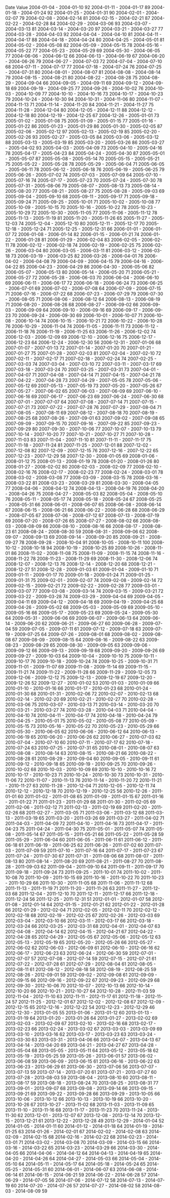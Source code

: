 Date          Value
2004-01-04 - 2004-01-10	92
2004-01-11 - 2004-01-17	89
2004-01-18 - 2004-01-24	92
2004-01-25 - 2004-01-31	90
2004-02-01 - 2004-02-07	79
2004-02-08 - 2004-02-14	81
2004-02-15 - 2004-02-21	87
2004-02-22 - 2004-02-28	84
2004-02-29 - 2004-03-06	93
2004-03-07 - 2004-03-13	81
2004-03-14 - 2004-03-20	97
2004-03-21 - 2004-03-27	77
2004-03-28 - 2004-04-03	92
2004-04-04 - 2004-04-10	81
2004-04-11 - 2004-04-17	88
2004-04-18 - 2004-04-24	80
2004-04-25 - 2004-05-01	81
2004-05-02 - 2004-05-08	82
2004-05-09 - 2004-05-15	78
2004-05-16 - 2004-05-22	77
2004-05-23 - 2004-05-29	69
2004-05-30 - 2004-06-05	77
2004-06-06 - 2004-06-12	66
2004-06-13 - 2004-06-19	67
2004-06-20 - 2004-06-26	79
2004-06-27 - 2004-07-03	72
2004-07-04 - 2004-07-10	68
2004-07-11 - 2004-07-17	77
2004-07-18 - 2004-07-24	76
2004-07-25 - 2004-07-31	80
2004-08-01 - 2004-08-07	81
2004-08-08 - 2004-08-14	79
2004-08-15 - 2004-08-21	80
2004-08-22 - 2004-08-28	75
2004-08-29 - 2004-09-04	66
2004-09-05 - 2004-09-11	69
2004-09-12 - 2004-09-18	69
2004-09-19 - 2004-09-25	77
2004-09-26 - 2004-10-02	76
2004-10-03 - 2004-10-09	77
2004-10-10 - 2004-10-16	73
2004-10-17 - 2004-10-23	79
2004-10-24 - 2004-10-30	94
2004-10-31 - 2004-11-06	80
2004-11-07 - 2004-11-13	71
2004-11-14 - 2004-11-20	84
2004-11-21 - 2004-11-27	75
2004-11-28 - 2004-12-04	80
2004-12-05 - 2004-12-11	88
2004-12-12 - 2004-12-18	80
2004-12-19 - 2004-12-25	67
2004-12-26 - 2005-01-01	73
2005-01-02 - 2005-01-08	75
2005-01-09 - 2005-01-15	77
2005-01-16 - 2005-01-22	86
2005-01-23 - 2005-01-29	86
2005-01-30 - 2005-02-05	87
2005-02-06 - 2005-02-12	97
2005-02-13 - 2005-02-19	85
2005-02-20 - 2005-02-26	93
2005-02-27 - 2005-03-05	84
2005-03-06 - 2005-03-12	88
2005-03-13 - 2005-03-19	85
2005-03-20 - 2005-03-26	86
2005-03-27 - 2005-04-02	93
2005-04-03 - 2005-04-09	73
2005-04-10 - 2005-04-16	78
2005-04-17 - 2005-04-23	84
2005-04-24 - 2005-04-30	87
2005-05-01 - 2005-05-07	87
2005-05-08 - 2005-05-14	70
2005-05-15 - 2005-05-21	75
2005-05-22 - 2005-05-28	78
2005-05-29 - 2005-06-04	71
2005-06-05 - 2005-06-11	78
2005-06-12 - 2005-06-18	76
2005-06-19 - 2005-06-25	79
2005-06-26 - 2005-07-02	74
2005-07-03 - 2005-07-09	64
2005-07-10 - 2005-07-16	74
2005-07-17 - 2005-07-23	70
2005-07-24 - 2005-07-30	78
2005-07-31 - 2005-08-06	79
2005-08-07 - 2005-08-13	73
2005-08-14 - 2005-08-20	77
2005-08-21 - 2005-08-27	75
2005-08-28 - 2005-09-03	69
2005-09-04 - 2005-09-10	68
2005-09-11 - 2005-09-17	71
2005-09-18 - 2005-09-24	71
2005-09-25 - 2005-10-01	71
2005-10-02 - 2005-10-08	77
2005-10-09 - 2005-10-15	70
2005-10-16 - 2005-10-22	78
2005-10-23 - 2005-10-29	72
2005-10-30 - 2005-11-05	77
2005-11-06 - 2005-11-12	78
2005-11-13 - 2005-11-19	81
2005-11-20 - 2005-11-26	65
2005-11-27 - 2005-12-03	74
2005-12-04 - 2005-12-10	80
2005-12-11 - 2005-12-17	70
2005-12-18 - 2005-12-24	71
2005-12-25 - 2005-12-31	66
2006-01-01 - 2006-01-07	72
2006-01-08 - 2006-01-14	82
2006-01-15 - 2006-01-21	74
2006-01-22 - 2006-01-28	81
2006-01-29 - 2006-02-04	83
2006-02-05 - 2006-02-11	78
2006-02-12 - 2006-02-18	74
2006-02-19 - 2006-02-25	75
2006-02-26 - 2006-03-04	80
2006-03-05 - 2006-03-11	81
2006-03-12 - 2006-03-18	73
2006-03-19 - 2006-03-25	82
2006-03-26 - 2006-04-01	76
2006-04-02 - 2006-04-08	79
2006-04-09 - 2006-04-15	79
2006-04-16 - 2006-04-22	85
2006-04-23 - 2006-04-29	86
2006-04-30 - 2006-05-06	82
2006-05-07 - 2006-05-13	80
2006-05-14 - 2006-05-20	71
2006-05-21 - 2006-05-27	72
2006-05-28 - 2006-06-03	70
2006-06-04 - 2006-06-10	69
2006-06-11 - 2006-06-17	72
2006-06-18 - 2006-06-24	73
2006-06-25 - 2006-07-01	69
2006-07-02 - 2006-07-08	64
2006-07-09 - 2006-07-15	71
2006-07-16 - 2006-07-22	68
2006-07-23 - 2006-07-29	79
2006-07-30 - 2006-08-05	71
2006-08-06 - 2006-08-12	64
2006-08-13 - 2006-08-19	71
2006-08-20 - 2006-08-26	68
2006-08-27 - 2006-09-02	66
2006-09-03 - 2006-09-09	64
2006-09-10 - 2006-09-16	69
2006-09-17 - 2006-09-23	70
2006-09-24 - 2006-09-30	69
2006-10-01 - 2006-10-07	71
2006-10-08 - 2006-10-14	74
2006-10-15 - 2006-10-21	72
2006-10-22 - 2006-10-28	76
2006-10-29 - 2006-11-04	74
2006-11-05 - 2006-11-11	73
2006-11-12 - 2006-11-18	76
2006-11-19 - 2006-11-25	63
2006-11-26 - 2006-12-02	74
2006-12-03 - 2006-12-09	69
2006-12-10 - 2006-12-16	75
2006-12-17 - 2006-12-23	64
2006-12-24 - 2006-12-30	56
2006-12-31 - 2007-01-06	68
2007-01-07 - 2007-01-13	72
2007-01-14 - 2007-01-20	70
2007-01-21 - 2007-01-27	75
2007-01-28 - 2007-02-03	81
2007-02-04 - 2007-02-10	72
2007-02-11 - 2007-02-17	71
2007-02-18 - 2007-02-24	74
2007-02-25 - 2007-03-03	74
2007-03-04 - 2007-03-10	72
2007-03-11 - 2007-03-17	69
2007-03-18 - 2007-03-24	70
2007-03-25 - 2007-03-31	73
2007-04-01 - 2007-04-07	71
2007-04-08 - 2007-04-14	71
2007-04-15 - 2007-04-21	78
2007-04-22 - 2007-04-28	73
2007-04-29 - 2007-05-05	78
2007-05-06 - 2007-05-12	69
2007-05-13 - 2007-05-19	73
2007-05-20 - 2007-05-26	67
2007-05-27 - 2007-06-02	65
2007-06-03 - 2007-06-09	69
2007-06-10 - 2007-06-16	69
2007-06-17 - 2007-06-23	69
2007-06-24 - 2007-06-30	68
2007-07-01 - 2007-07-07	64
2007-07-08 - 2007-07-14	71
2007-07-15 - 2007-07-21	73
2007-07-22 - 2007-07-28	76
2007-07-29 - 2007-08-04	71
2007-08-05 - 2007-08-11	69
2007-08-12 - 2007-08-18	70
2007-08-19 - 2007-08-25	68
2007-08-26 - 2007-09-01	63
2007-09-02 - 2007-09-08	65
2007-09-09 - 2007-09-15	70
2007-09-16 - 2007-09-22	85
2007-09-23 - 2007-09-29	80
2007-09-30 - 2007-10-06	77
2007-10-07 - 2007-10-13	79
2007-10-14 - 2007-10-20	77
2007-10-21 - 2007-10-27	71
2007-10-28 - 2007-11-03	83
2007-11-04 - 2007-11-10	81
2007-11-11 - 2007-11-17	75
2007-11-18 - 2007-11-24	81
2007-11-25 - 2007-12-01	88
2007-12-02 - 2007-12-08	82
2007-12-09 - 2007-12-15	76
2007-12-16 - 2007-12-22	65
2007-12-23 - 2007-12-29	58
2007-12-30 - 2008-01-05	69
2008-01-06 - 2008-01-12	75
2008-01-13 - 2008-01-19	78
2008-01-20 - 2008-01-26	80
2008-01-27 - 2008-02-02	80
2008-02-03 - 2008-02-09	77
2008-02-10 - 2008-02-16	76
2008-02-17 - 2008-02-23	77
2008-02-24 - 2008-03-01	78
2008-03-02 - 2008-03-08	77
2008-03-09 - 2008-03-15	78
2008-03-16 - 2008-03-22	81
2008-03-23 - 2008-03-29	81
2008-03-30 - 2008-04-05	77
2008-04-06 - 2008-04-12	74
2008-04-13 - 2008-04-19	76
2008-04-20 - 2008-04-26	75
2008-04-27 - 2008-05-03	82
2008-05-04 - 2008-05-10	76
2008-05-11 - 2008-05-17	74
2008-05-18 - 2008-05-24	67
2008-05-25 - 2008-05-31	66
2008-06-01 - 2008-06-07	65
2008-06-08 - 2008-06-14	67
2008-06-15 - 2008-06-21	66
2008-06-22 - 2008-06-28	68
2008-06-29 - 2008-07-05	67
2008-07-06 - 2008-07-12	67
2008-07-13 - 2008-07-19	69
2008-07-20 - 2008-07-26	65
2008-07-27 - 2008-08-02	66
2008-08-03 - 2008-08-09	66
2008-08-10 - 2008-08-16	66
2008-08-17 - 2008-08-23	61
2008-08-24 - 2008-08-30	59
2008-08-31 - 2008-09-06	62
2008-09-07 - 2008-09-13	69
2008-09-14 - 2008-09-20	85
2008-09-21 - 2008-09-27	78
2008-09-28 - 2008-10-04	91
2008-10-05 - 2008-10-11	100
2008-10-12 - 2008-10-18	94
2008-10-19 - 2008-10-25	89
2008-10-26 - 2008-11-01	86
2008-11-02 - 2008-11-08	75
2008-11-09 - 2008-11-15	74
2008-11-16 - 2008-11-22	78
2008-11-23 - 2008-11-29	69
2008-11-30 - 2008-12-06	74
2008-12-07 - 2008-12-13	76
2008-12-14 - 2008-12-20	68
2008-12-21 - 2008-12-27	51
2008-12-28 - 2009-01-03	61
2009-01-04 - 2009-01-10	71
2009-01-11 - 2009-01-17	70
2009-01-18 - 2009-01-24	71
2009-01-25 - 2009-01-31	75
2009-02-01 - 2009-02-07	74
2009-02-08 - 2009-02-14	72
2009-02-15 - 2009-02-21	72
2009-02-22 - 2009-02-28	77
2009-03-01 - 2009-03-07	77
2009-03-08 - 2009-03-14	74
2009-03-15 - 2009-03-21	72
2009-03-22 - 2009-03-28	74
2009-03-29 - 2009-04-04	69
2009-04-05 - 2009-04-11	69
2009-04-12 - 2009-04-18	69
2009-04-19 - 2009-04-25	68
2009-04-26 - 2009-05-02	68
2009-05-03 - 2009-05-09	69
2009-05-10 - 2009-05-16	66
2009-05-17 - 2009-05-23	69
2009-05-24 - 2009-05-30	64
2009-05-31 - 2009-06-06	69
2009-06-07 - 2009-06-13	64
2009-06-14 - 2009-06-20	62
2009-06-21 - 2009-06-27	60
2009-06-28 - 2009-07-04	59
2009-07-05 - 2009-07-11	61
2009-07-12 - 2009-07-18	63
2009-07-19 - 2009-07-25	64
2009-07-26 - 2009-08-01	68
2009-08-02 - 2009-08-08	67
2009-08-09 - 2009-08-15	64
2009-08-16 - 2009-08-22	63
2009-08-23 - 2009-08-29	65
2009-08-30 - 2009-09-05	63
2009-09-06 - 2009-09-12	66
2009-09-13 - 2009-09-19	68
2009-09-20 - 2009-09-26	69
2009-09-27 - 2009-10-03	64
2009-10-04 - 2009-10-10	75
2009-10-11 - 2009-10-17	76
2009-10-18 - 2009-10-24	74
2009-10-25 - 2009-10-31	71
2009-11-01 - 2009-11-07	69
2009-11-08 - 2009-11-14	69
2009-11-15 - 2009-11-21	74
2009-11-22 - 2009-11-28	66
2009-11-29 - 2009-12-05	73
2009-12-06 - 2009-12-12	75
2009-12-13 - 2009-12-19	67
2009-12-20 - 2009-12-26	52
2009-12-27 - 2010-01-02	53
2010-01-03 - 2010-01-09	66
2010-01-10 - 2010-01-16	66
2010-01-17 - 2010-01-23	68
2010-01-24 - 2010-01-30	68
2010-01-31 - 2010-02-06	72
2010-02-07 - 2010-02-13	68
2010-02-14 - 2010-02-20	69
2010-02-21 - 2010-02-27	70
2010-02-28 - 2010-03-06	75
2010-03-07 - 2010-03-13	71
2010-03-14 - 2010-03-20	70
2010-03-21 - 2010-03-27	74
2010-03-28 - 2010-04-03	71
2010-04-04 - 2010-04-10	74
2010-04-11 - 2010-04-17	74
2010-04-18 - 2010-04-24	79
2010-04-25 - 2010-05-01	75
2010-05-02 - 2010-05-08	77
2010-05-09 - 2010-05-15	73
2010-05-16 - 2010-05-22	70
2010-05-23 - 2010-05-29	66
2010-05-30 - 2010-06-05	62
2010-06-06 - 2010-06-12	64
2010-06-13 - 2010-06-19	65
2010-06-20 - 2010-06-26	62
2010-06-27 - 2010-07-03	62
2010-07-04 - 2010-07-10	60
2010-07-11 - 2010-07-17	62
2010-07-18 - 2010-07-24	63
2010-07-25 - 2010-07-31	65
2010-08-01 - 2010-08-07	63
2010-08-08 - 2010-08-14	63
2010-08-15 - 2010-08-21	66
2010-08-22 - 2010-08-28	61
2010-08-29 - 2010-09-04	60
2010-09-05 - 2010-09-11	61
2010-09-12 - 2010-09-18	65
2010-09-19 - 2010-09-25	70
2010-09-26 - 2010-10-02	68
2010-10-03 - 2010-10-09	69
2010-10-10 - 2010-10-16	72
2010-10-17 - 2010-10-23	71
2010-10-24 - 2010-10-30	73
2010-10-31 - 2010-11-06	72
2010-11-07 - 2010-11-13	76
2010-11-14 - 2010-11-20	72
2010-11-21 - 2010-11-27	63
2010-11-28 - 2010-12-04	71
2010-12-05 - 2010-12-11	74
2010-12-12 - 2010-12-18	70
2010-12-19 - 2010-12-25	56
2010-12-26 - 2011-01-01	60
2011-01-02 - 2011-01-08	65
2011-01-09 - 2011-01-15	67
2011-01-16 - 2011-01-22	71
2011-01-23 - 2011-01-29	68
2011-01-30 - 2011-02-05	69
2011-02-06 - 2011-02-12	71
2011-02-13 - 2011-02-19	69
2011-02-20 - 2011-02-26	68
2011-02-27 - 2011-03-05	71
2011-03-06 - 2011-03-12	68
2011-03-13 - 2011-03-19	65
2011-03-20 - 2011-03-26	69
2011-03-27 - 2011-04-02	71
2011-04-03 - 2011-04-09	72
2011-04-10 - 2011-04-16	73
2011-04-17 - 2011-04-23	75
2011-04-24 - 2011-04-30	75
2011-05-01 - 2011-05-07	74
2011-05-08 - 2011-05-14	67
2011-05-15 - 2011-05-21	66
2011-05-22 - 2011-05-28	59
2011-05-29 - 2011-06-04	60
2011-06-05 - 2011-06-11	61
2011-06-12 - 2011-06-18	61
2011-06-19 - 2011-06-25	62
2011-06-26 - 2011-07-02	60
2011-07-03 - 2011-07-09	59
2011-07-10 - 2011-07-16	64
2011-07-17 - 2011-07-23	67
2011-07-24 - 2011-07-30	67
2011-07-31 - 2011-08-06	68
2011-08-07 - 2011-08-13	80
2011-08-14 - 2011-08-20	69
2011-08-21 - 2011-08-27	70
2011-08-28 - 2011-09-03	62
2011-09-04 - 2011-09-10	64
2011-09-11 - 2011-09-17	70
2011-09-18 - 2011-09-24	73
2011-09-25 - 2011-10-01	74
2011-10-02 - 2011-10-08	70
2011-10-09 - 2011-10-15	69
2011-10-16 - 2011-10-22	70
2011-10-23 - 2011-10-29	66
2011-10-30 - 2011-11-05	68
2011-11-06 - 2011-11-12	68
2011-11-13 - 2011-11-19	71
2011-11-20 - 2011-11-26	63
2011-11-27 - 2011-12-03	68
2011-12-04 - 2011-12-10	70
2011-12-11 - 2011-12-17	66
2011-12-18 - 2011-12-24	56
2011-12-25 - 2011-12-31	51
2012-01-01 - 2012-01-07	58
2012-01-08 - 2012-01-14	64
2012-01-15 - 2012-01-21	62
2012-01-22 - 2012-01-28	66
2012-01-29 - 2012-02-04	71
2012-02-05 - 2012-02-11	70
2012-02-12 - 2012-02-18	68
2012-02-19 - 2012-02-25	67
2012-02-26 - 2012-03-03	69
2012-03-04 - 2012-03-10	66
2012-03-11 - 2012-03-17	66
2012-03-18 - 2012-03-24	66
2012-03-25 - 2012-03-31	68
2012-04-01 - 2012-04-07	63
2012-04-08 - 2012-04-14	62
2012-04-15 - 2012-04-21	67
2012-04-22 - 2012-04-28	65
2012-04-29 - 2012-05-05	67
2012-05-06 - 2012-05-12	63
2012-05-13 - 2012-05-19	65
2012-05-20 - 2012-05-26	66
2012-05-27 - 2012-06-02	62
2012-06-03 - 2012-06-09	61
2012-06-10 - 2012-06-16	62
2012-06-17 - 2012-06-23	63
2012-06-24 - 2012-06-30	59
2012-07-01 - 2012-07-07	57
2012-07-08 - 2012-07-14	59
2012-07-15 - 2012-07-21	61
2012-07-22 - 2012-07-28	61
2012-07-29 - 2012-08-04	61
2012-08-05 - 2012-08-11	61
2012-08-12 - 2012-08-18	58
2012-08-19 - 2012-08-25	59
2012-08-26 - 2012-09-01	59
2012-09-02 - 2012-09-08	61
2012-09-09 - 2012-09-15	66
2012-09-16 - 2012-09-22	67
2012-09-23 - 2012-09-29	68
2012-09-30 - 2012-10-06	70
2012-10-07 - 2012-10-13	66
2012-10-14 - 2012-10-20	66
2012-10-21 - 2012-10-27	64
2012-10-28 - 2012-11-03	59
2012-11-04 - 2012-11-10	63
2012-11-11 - 2012-11-17	61
2012-11-18 - 2012-11-24	57
2012-11-25 - 2012-12-01	67
2012-12-02 - 2012-12-08	67
2012-12-09 - 2012-12-15	65
2012-12-16 - 2012-12-22	54
2012-12-23 - 2012-12-29	46
2012-12-30 - 2013-01-05	55
2013-01-06 - 2013-01-12	60
2013-01-13 - 2013-01-19	64
2013-01-20 - 2013-01-26	64
2013-01-27 - 2013-02-02	69
2013-02-03 - 2013-02-09	67
2013-02-10 - 2013-02-16	68
2013-02-17 - 2013-02-23	66
2013-02-24 - 2013-03-02	67
2013-03-03 - 2013-03-09	69
2013-03-10 - 2013-03-16	62
2013-03-17 - 2013-03-23	63
2013-03-24 - 2013-03-30	63
2013-03-31 - 2013-04-06	66
2013-04-07 - 2013-04-13	67
2013-04-14 - 2013-04-20	69
2013-04-21 - 2013-04-27	67
2013-04-28 - 2013-05-04	68
2013-05-05 - 2013-05-11	64
2013-05-12 - 2013-05-18	62
2013-05-19 - 2013-05-25	59
2013-05-26 - 2013-06-01	57
2013-06-02 - 2013-06-08	59
2013-06-09 - 2013-06-15	61
2013-06-16 - 2013-06-22	63
2013-06-23 - 2013-06-29	61
2013-06-30 - 2013-07-06	56
2013-07-07 - 2013-07-13	59
2013-07-14 - 2013-07-20	61
2013-07-21 - 2013-07-27	60
2013-07-28 - 2013-08-03	59
2013-08-04 - 2013-08-10	60
2013-08-11 - 2013-08-17	59
2013-08-18 - 2013-08-24	70
2013-08-25 - 2013-08-31	77
2013-09-01 - 2013-09-07	68
2013-09-08 - 2013-09-14	66
2013-09-15 - 2013-09-21	69
2013-09-22 - 2013-09-28	66
2013-09-29 - 2013-10-05	66
2013-10-06 - 2013-10-12	66
2013-10-13 - 2013-10-19	66
2013-10-20 - 2013-10-26	67
2013-10-27 - 2013-11-02	68
2013-11-03 - 2013-11-09	65
2013-11-10 - 2013-11-16	68
2013-11-17 - 2013-11-23	70
2013-11-24 - 2013-11-30	62
2013-12-01 - 2013-12-07	67
2013-12-08 - 2013-12-14	70
2013-12-15 - 2013-12-21	61
2013-12-22 - 2013-12-28	49
2013-12-29 - 2014-01-04	52
2014-01-05 - 2014-01-11	60
2014-01-12 - 2014-01-18	64
2014-01-19 - 2014-01-25	63
2014-01-26 - 2014-02-01	67
2014-02-02 - 2014-02-08	63
2014-02-09 - 2014-02-15	68
2014-02-16 - 2014-02-22	68
2014-02-23 - 2014-03-01	71
2014-03-02 - 2014-03-08	70
2014-03-09 - 2014-03-15	66
2014-03-16 - 2014-03-22	65
2014-03-23 - 2014-03-29	66
2014-03-30 - 2014-04-05	66
2014-04-06 - 2014-04-12	64
2014-04-13 - 2014-04-19	65
2014-04-20 - 2014-04-26	64
2014-04-27 - 2014-05-03	66
2014-05-04 - 2014-05-10	64
2014-05-11 - 2014-05-17	64
2014-05-18 - 2014-05-24	65
2014-05-25 - 2014-05-31	60
2014-06-01 - 2014-06-07	63
2014-06-08 - 2014-06-14	61
2014-06-15 - 2014-06-21	59
2014-06-22 - 2014-06-28	57
2014-06-29 - 2014-07-05	56
2014-07-06 - 2014-07-12	58
2014-07-13 - 2014-07-19	60
2014-07-20 - 2014-07-26	57
2014-07-27 - 2014-08-02	58
2014-08-03 - 2014-08-09	59
